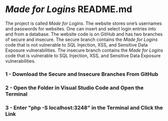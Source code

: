 # _Made for Logins_ README.md
The project is called _Made for Logins_. The website stores one’s usernames and passwords for websites. One can insert and select login entries into and from a database. The website code is on GitHub and has two branches of secure and insecure. The secure branch contains the _Made for Logins_ code that is not vulnerable to SQL Injection, XSS, and Sensitive Data Exposure vulnerabilities. The insecure branch contains the _Made for Logins_ code that is vulnerable to SQL Injection, XSS, and Sensitive Data Exposure vulnerabilities.

### 1 - Download the Secure and Insecure Branches From GitHub

### 2 - Open the Folder in Visual Studio Code and Open the Terminal

### 3 - Enter "php -S localhost:3248" in the Terminal and Click the Link